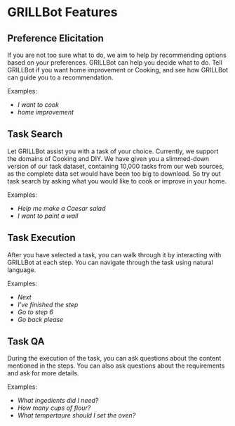 # GRILLBot Features

## Preference Elicitation
If you are not too sure what to do, we aim to help by recommending options based on your preferences. 
GRILLBot can help you decide what to do. 
Tell GRILLBot if you want home improvement or Cooking, and see how GRILLBot can guide you to a recommendation.

Examples:
<ul>
  <li><i>I want to cook</i></li>
  <li><i>home improvement</i></li>
</ul>

## Task Search
Let GRILLBot assist you with a task of your choice. 
Currently, we support the domains of Cooking and DIY. 
We have given you a slimmed-down version of our task dataset, containing 10,000 tasks from our web sources, as the complete data set would have been too big to download. 
So try out task search by asking what you would like to cook or improve in your home.

Examples:
<ul>
  <li><i>Help me make a Caesar salad</i></li>
  <li><i>I want to paint a wall</i></li>
</ul>

## Task Execution
After you have selected a task, you can walk through it by interacting with GRILLBot at each step. 
You can navigate through the task using natural language.

Examples:
<ul>
  <li><i>Next</i></li>
  <li><i>I've finished the step</i></li>
  <li><i>Go to step 6</i></li>
  <li><i>Go back please</i></li>
</ul>

## Task QA
During the execution of the task, you can ask questions about the content mentioned in the steps. 
You can also ask questions about the requirements and ask for more details.

Examples:
<ul>
  <li><i>What ingedients did I need?</i></li>
  <li><i>How many cups of flour?</i></li>
  <li><i>What tempertaure should I set the oven?</i></li>
</ul>

